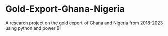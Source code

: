 # Gold-Export-Ghana-Nigeria
A  research project on the gold export of Ghana and Nigeria from 2018-2023 using python and power BI
